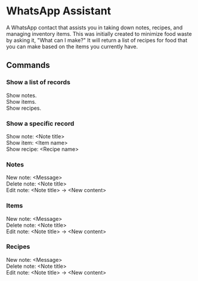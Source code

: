 # WhatsApp Assistant

A WhatsApp contact that assists you in taking down notes, recipes, and managing inventory items. This was initially created to minimize food waste by asking it, "What can I make?" It will return a list of recipes for food that you can make based on the items you currently have.

## Commands
### Show a list of records
Show notes.\
Show items.\
Show recipes.

### Show a specific record
Show note: \<Note title>\
Show item: \<Item name>\
Show recipe: \<Recipe name>

### Notes
New note: \<Message>\
Delete note: \<Note title>\
Edit note: \<Note title> -> \<New content>

### Items
New note: \<Message>\
Delete note: \<Note title>\
Edit note: \<Note title> -> \<New content>

### Recipes
New note: \<Message>\
Delete note: \<Note title>\
Edit note: \<Note title> -> \<New content>
